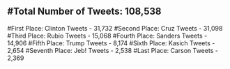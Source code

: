 #Total Number of Tweets: 108,538 
---
#First Place: Clinton Tweets - 31,732
#Second Place: Cruz Tweets - 31,098
#Third Place: Rubio Tweets - 15,068
#Fourth Place: Sanders Tweets - 14,906
#Fifth Place: Trump Tweets - 8,174
#Sixth Place: Kasich Tweets - 2,654
#Seventh Place: Jeb! Tweets - 2,538
#Last Place: Carson Tweets - 2,369

